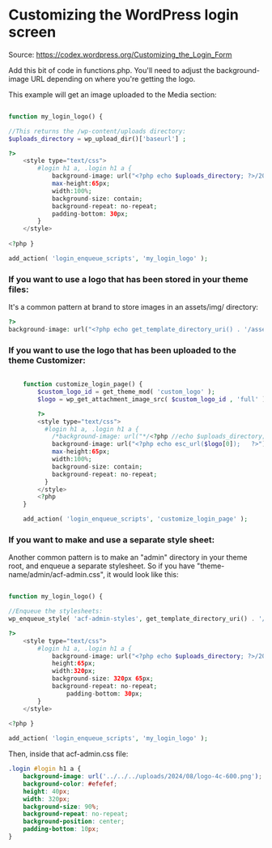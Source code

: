 # Customizing the WordPress login screen

Source: https://codex.wordpress.org/Customizing_the_Login_Form

Add this bit of code in functions.php.
You'll need to adjust the background-image URL depending on where you're getting the logo.

This example will get an image uploaded to the Media section:

```php

function my_login_logo() { 

//This returns the /wp-content/uploads directory:
$uploads_directory = wp_upload_dir()['baseurl'] ;

?>
    <style type="text/css">
        #login h1 a, .login h1 a {
            background-image: url("<?php echo $uploads_directory; ?>/2024/08/logo-4c-600.png");
            max-height:65px;
            width:100%;
            background-size: contain;
            background-repeat: no-repeat;
            padding-bottom: 30px;
        }
    </style>
    
<?php }

add_action( 'login_enqueue_scripts', 'my_login_logo' );

```

### If you want to use a logo that has been stored in your theme files:

It's a common pattern at brand to store images in an assets/img/ directory:

```php
?>
background-image: url("<?php echo get_template_directory_uri() . '/assets/img/' ; ?>/2024/08/logo-4c-600.png");
```
### If you want to use the logo that has been uploaded to the theme Customizer:
```php

	function customize_login_page() {
		$custom_logo_id = get_theme_mod( 'custom_logo' );
		$logo = wp_get_attachment_image_src( $custom_logo_id , 'full' );

		?>
		<style type="text/css">
          #login h1 a, .login h1 a {
            /*background-image: url("*/<?php //echo $uploads_directory; ?>/*/2024/08/logo-4c-600.png");*/
            background-image: url("<?php echo esc_url($logo[0]);   ?>");
            max-height:65px;
            width:100%;
            background-size: contain;
            background-repeat: no-repeat;
          }
		</style>
		<?php
	}

	add_action( 'login_enqueue_scripts', 'customize_login_page' );

```

### If you want to make and use a separate style sheet:

Another common pattern is to make an "admin" directory in your theme root, and enqueue a separate stylesheet.
So if you have "theme-name/admin/acf-admin.css", it would look like this:

```php

function my_login_logo() { 

//Enqueue the stylesheets:
wp_enqueue_style( 'acf-admin-styles', get_template_directory_uri() . '/admin/acf-admin.css' );

?>
    <style type="text/css">
        #login h1 a, .login h1 a {
            background-image: url("<?php echo $uploads_directory; ?>/2024/08/logo-4c-600.png");
            height:65px;
            width:320px;
            background-size: 320px 65px;
            background-repeat: no-repeat;
                padding-bottom: 30px;
        }
    </style>
    
<?php }

add_action( 'login_enqueue_scripts', 'my_login_logo' );

```

Then, inside that acf-admin.css file:

```css
.login #login h1 a {
    background-image: url('../../../uploads/2024/08/logo-4c-600.png');
    background-color: #efefef;
    height: 40px;
    width: 320px;
    background-size: 90%;
    background-repeat: no-repeat;
    background-position: center;
    padding-bottom: 10px;
}


```